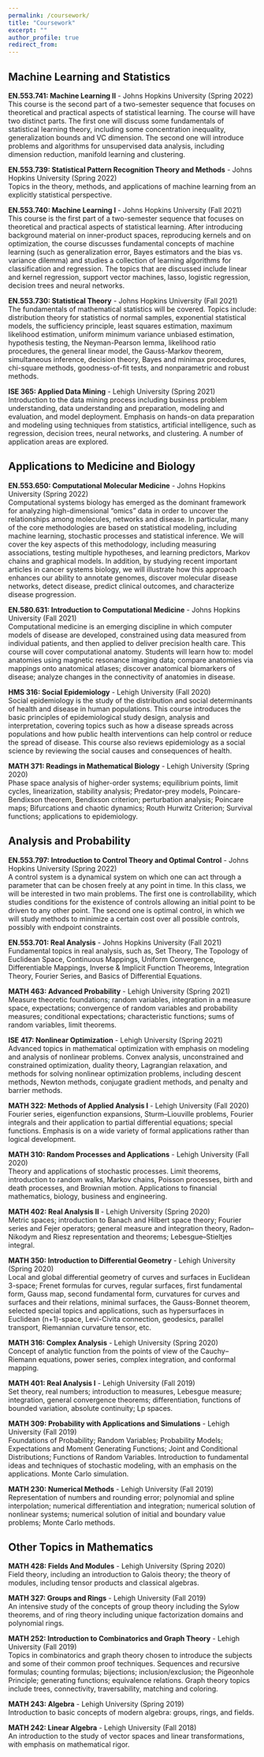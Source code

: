 ```yaml
---
permalink: /coursework/
title: "Coursework"
excerpt: ""
author_profile: true
redirect_from:
---
```


## Machine Learning and Statistics

**EN.553.741: Machine Learning II** - Johns Hopkins University (Spring 2022) <br>
This course is the second part of a two-semester sequence that focuses on theoretical and practical aspects of statistical learning. The course will have two distinct parts. The first one will discuss some fundamentals of statistical learning theory, including some concentration inequality, generalization bounds and VC dimension. The second one will introduce problems and algorithms for unsupervised data analysis, including dimension reduction, manifold learning and clustering.

**EN.553.739: Statistical Pattern Recognition Theory and Methods** - Johns Hopkins University (Spring 2022) <br>
Topics in the theory, methods, and applications of machine learning from an explicitly statistical perspective.

**EN.553.740: Machine Learning I** - Johns Hopkins University (Fall 2021) <br>
This course is the first part of a two-semester sequence that focuses on theoretical and practical aspects of statistical learning. After introducing background material on inner-product spaces, reproducing kernels and on optimization, the course discusses fundamental concepts of machine learning (such as generalization error, Bayes estimators and the bias vs. variance dilemma) and studies a collection of learning algorithms for classification and regression. The topics that are discussed include linear and kernel regression, support vector machines, lasso, logistic regression, decision trees and neural networks.

**EN.553.730: Statistical Theory** - Johns Hopkins University (Fall 2021) <br>
The fundamentals of mathematical statistics will be covered. Topics include: distribution theory for statistics of normal samples, exponential statistical models, the sufficiency principle, least squares estimation, maximum likelihood estimation, uniform minimum variance unbiased estimation, hypothesis testing, the Neyman-Pearson lemma, likelihood ratio procedures, the general linear model, the Gauss-Markov theorem, simultaneous inference, decision theory, Bayes and minimax procedures, chi-square methods, goodness-of-fit tests, and nonparametric and robust methods.

**ISE 365: Applied Data Mining** - Lehigh University (Spring 2021) <br>
Introduction to the data mining process including business problem understanding, data understanding and preparation, modeling and evaluation, and model deployment. Emphasis on hands-on data preparation and modeling using techniques from statistics, artificial intelligence, such as regression, decision trees, neural networks, and clustering. A number of application areas are explored.

## Applications to Medicine and Biology

**EN.553.650: Computational Molecular Medicine** - Johns Hopkins University (Spring 2022) <br>
Computational systems biology has emerged as the dominant framework for analyzing high-dimensional “omics” data in order to uncover the relationships among molecules, networks and disease. In particular, many of the core methodologies are based on statistical modeling, including machine learning, stochastic processes and statistical inference. We will cover the key aspects of this methodology, including measuring associations, testing multiple hypotheses, and learning predictors, Markov chains and graphical models. In addition, by studying recent important articles in cancer systems biology, we will illustrate how this approach enhances our ability to annotate genomes, discover molecular disease networks, detect disease, predict clinical outcomes, and characterize disease progression.

**EN.580.631: Introduction to Computational Medicine** - Johns Hopkins University (Fall 2021) <br>
Computational medicine is an emerging discipline in which computer models of disease are developed, constrained using data measured from individual patients, and then applied to deliver precision health care. This course will cover computational anatomy. Students will learn how to: model anatomies using magnetic resonance imaging data; compare anatomies via mappings onto anatomical atlases; discover anatomical biomarkers of disease; analyze changes in the connectivity of anatomies in disease.

**HMS 316: Social Epidemiology** - Lehigh University (Fall 2020) <br>
Social epidemiology is the study of the distribution and social determinants of health and disease in human populations. This course introduces the basic principles of epidemiological study design, analysis and interpretation, covering topics such as how a disease spreads across populations and how public health interventions can help control or reduce the spread of disease. This course also reviews epidemiology as a social science by reviewing the social causes and consequences of health.

**MATH 371: Readings in Mathematical Biology** - Lehigh University (Spring 2020) <br>
Phase space analysis of higher-order systems; equilibrium points, limit cycles, linearization, stability analysis; Predator-prey models, Poincare-Bendixson theorem, Bendixson criterion; perturbation analysis; Poincare maps; Bifurcations and chaotic dynamics; Routh Hurwitz Criterion; Survival functions; applications to epidemiology.

## Analysis and Probability

**EN.553.797: Introduction to Control Theory and Optimal Control** - Johns Hopkins University (Spring 2022) <br>
A control system is a dynamical system on which one can act through a parameter that can be chosen freely at any point in time. In this class, we will be interested in two main problems. The first one is controllability, which studies conditions for the existence of controls allowing an initial point to be driven to any other point. The second one is optimal control, in which we will study methods to minimize a certain cost over all possible controls, possibly with endpoint constraints.

**EN.553.701: Real Analysis** - Johns Hopkins University (Fall 2021) <br>
Fundamental topics in real analysis, such as, Set Theory, The Topology of Euclidean Space, Continuous Mappings, Uniform Convergence, Differentiable Mappings, Inverse & Implicit Function Theorems, Integration Theory, Fourier Series, and Basics of Differential Equations.

**MATH 463: Advanced Probability** - Lehigh University (Spring 2021) <br>
Measure theoretic foundations; random variables, integration in a measure space, expectations; convergence of random variables and probability measures; conditional expectations; characteristic functions; sums of random variables, limit theorems.

**ISE 417: Nonlinear Optimization** - Lehigh University (Spring 2021) <br>
Advanced topics in mathematical optimization with emphasis on modeling and analysis of nonlinear problems. Convex analysis, unconstrained and constrained optimization, duality theory, Lagrangian relaxation, and methods for solving nonlinear optimization problems, including descent methods, Newton methods, conjugate gradient methods, and penalty and barrier methods.

**MATH 322: Methods of Applied Analysis I** - Lehigh University (Fall 2020) <br>
Fourier series, eigenfunction expansions, Sturm–Liouville problems, Fourier integrals and their application to partial differential equations; special functions. Emphasis is on a wide variety of formal applications rather than logical development.

**MATH 310: Random Processes and Applications** - Lehigh University (Fall 2020) <br>
Theory and applications of stochastic processes. Limit theorems, introduction to random walks, Markov chains, Poisson processes, birth and death processes, and Brownian motion. Applications to financial mathematics, biology, business and engineering.

**MATH 402: Real Analysis II** - Lehigh University (Spring 2020) <br>
Metric spaces; introduction to Banach and Hilbert space theory; Fourier series and Fejer operators; general measure and integration theory, Radon–Nikodym and Riesz representation and theorems; Lebesgue–Stieltjes integral.

**MATH 350: Introduction to Differential Geometry** - Lehigh University (Spring 2020) <br>
Local and global differential geometry of curves and surfaces in Euclidean 3-space; Frenet formulas for curves, regular surfaces, first fundamental form, Gauss map, second fundamental form, curvatures for curves and surfaces and their relations, minimal surfaces, the Gauss-Bonnet theorem, selected special topics and applications, such as hypersurfaces in Euclidean (n+1)-space, Levi-Civita connection, geodesics, parallel transport, Riemannian curvature tensor, etc.

**MATH 316: Complex Analysis** - Lehigh University (Spring 2020) <br>
Concept of analytic function from the points of view of the Cauchy–Riemann equations, power series, complex integration, and conformal mapping.

**MATH 401: Real Analysis I** - Lehigh University (Fall 2019) <br>
Set theory, real numbers; introduction to measures, Lebesgue measure; integration, general convergence theorems; differentiation, functions of bounded variation, absolute continuity; Lp spaces.

**MATH 309: Probability with Applications and Simulations** - Lehigh University (Fall 2019) <br>
Foundations of Probability; Random Variables; Probability Models; Expectations and Moment Generating Functions; Joint and Conditional Distributions; Functions of Random Variables. Introduction to fundamental ideas and techniques of stochastic modeling, with an emphasis on the applications. Monte Carlo simulation.

**MATH 230: Numerical Methods** - Lehigh University (Fall 2019) <br>
Representation of numbers and rounding error; polynomial and spline interpolation; numerical differentiation and integration; numerical solution of nonlinear systems; numerical solution of initial and boundary value problems; Monte Carlo methods.

## Other Topics in Mathematics

**MATH 428: Fields And Modules** - Lehigh University (Spring 2020) <br>
Field theory, including an introduction to Galois theory; the theory of modules, including tensor products and classical algebras.

**MATH 327: Groups and Rings** - Lehigh University (Fall 2019) <br>
An intensive study of the concepts of group theory including the Sylow theorems, and of ring theory including unique factorization domains and polynomial rings.

**MATH 252: Introduction to Combinatorics and Graph Theory** - Lehigh University (Fall 2019) <br>
Topics in combinatorics and graph theory chosen to introduce the subjects and some of their common proof techniques. Sequences and recursive formulas; counting formulas; bijections; inclusion/exclusion; the Pigeonhole Principle; generating functions; equivalence relations. Graph theory topics include trees, connectivity, traversability, matching and coloring.

**MATH 243: Algebra** - Lehigh University (Spring 2019) <br>
Introduction to basic concepts of modern algebra: groups, rings, and fields.

**MATH 242: Linear Algebra** - Lehigh University (Fall 2018) <br>
An introduction to the study of vector spaces and linear transformations, with emphasis on mathematical rigor.
